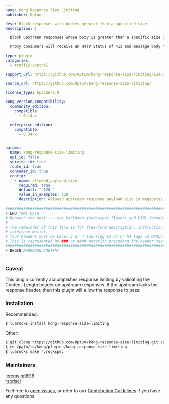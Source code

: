 ```yaml
---
name: Kong Response Size Limiting
publisher: Optum

desc: Block responses with bodies greater than a specified size
description: |

  Block upstream responses whose body is greater than a specific size in megabytes.

  Proxy consumers will receive an HTTP Status of 413 and message body "Response size limit exceeded" in the event the body is greater than configured size.

type: plugin
categories:
  - traffic-control

support_url: https://github.com/Optum/kong-response-size-limiting/issues

source_url: https://github.com/Optum/kong-response-size-limiting/

license_type: Apache-2.0

kong_version_compatibility:
  community_edition:
    compatible:
      - 0.14.x

  enterprise_edition:
    compatible:
      - 0.34-x


params:
  name: kong-response-size-limiting
  api_id: false
  service_id: true
  route_id: true
  consumer_id: true
  config:
    - name: allowed_payload_size
      required: true
      default: "`128`"
      value_in_examples: 128
      description: Allowed upstream response payload size in megabytes, default is `128` (128000000 Bytes)

###############################################################################
# END YAML DATA
# Beneath the next --- use Markdown (redcarpet flavor) and HTML formatting only.
#
# The remainder of this file is for free-form description, instruction, and
# reference matter.
# Your headers must be Level 3 or 4 (parsing to h3 or h4 tags in HTML).
# This is represented by ### or #### notation preceding the header text.
###############################################################################
# BEGIN MARKDOWN CONTENT
---
```


### Caveat
This plugin currently accomplishes response limiting by validating the Content-Length header on upstream responses.
If the upstream lacks the response header, then this plugin will allow the response to pass.

### Installation
Recommended:

```bash
$ luarocks install kong-response-size-limiting
```

Other:

```bash
$ git clone https://github.com/Optum/kong-response-size-limiting.git /path/to/kong/plugins/kong-response-size-limiting
$ cd /path/to/kong/plugins/kong-response-size-limiting
$ luarocks make *.rockspec
```

### Maintainers
[jeremyjpj0916](https://github.com/jeremyjpj0916)  
[rsbrisci](https://github.com/rsbrisci)  

Feel free to [open issues](https://github.com/Optum/kong-response-size-limiting/issues), or refer to our [Contribution Guidelines](https://github.com/Optum/kong-response-size-limiting/blob/master/CONTRIBUTING.md) if you have any questions.
